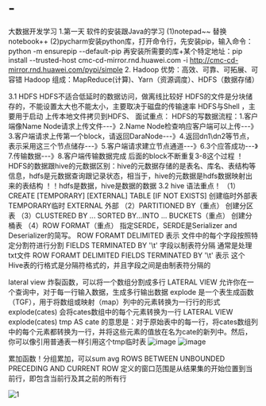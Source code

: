 # -
大数据开发学习
1.第一天 软件的安装跟Java的学习
(1)notepad~~ 替换notebook++
(2)pycharm安装python库，打开命令行，先安装pip，输入命令：python -m ensurepip --default-pip 
再安装所需要的库+某个特定地址：pip install --trusted-host cmc-cd-mirror.rnd.huawei.com -i http://cmc-cd-mirror.rnd.huawei.com/pypi/simple
2.
Hadoop 优势：高效、可靠、可拓展、可容错
Hadoop 组成：MapReduce(计算)、Yarn（资源调度）、HDFS（数据存储）

3.1 HDFS
 HDFS不适合低延时的数据访问，做离线比较好
 HDFS的文件是分块储存的，不能设置太大也不能太小，主要取决于磁盘的传输速率
 HDFS与Shell ，主要用于启动 上传本地文件拷贝到HDFS、
面试重点：
 HDFS的写数据流程：1.客户端像Name Node请求上传文件---》2.Name Node检查响应客户端可以上传---》3.客户端请求上传第一个block，请返回DaraNode---》4.返回dn1\dn2等节点，表示采用这三个节点储存---》5.客户端请求建立节点通道---》6.3个应答成功---》7.传输数据---》8.客户端传输数据完成
 后面的block不断重复3-8这个过程
！HDFS的数据跟hive的元数据区别：hive的元数据存储的是表名、库名、表结构等信息，hdfs是元数据查询跟记录状态，相当于，hive的元数据是hdfs数据映射出来的表结构
！！hdfs是数据，hive是数据的数据
3.2 hive 语法重点！
（1）CREATE [TEMPORARY] [EXTERNAL] TABLE [IF NOT EXISTS]  创建临时外部表 TEMPORARY临时  EXTERNAL 外部
（2）PARTITIONED BY（重点）
创建分区表
（3）CLUSTERED BY ... SORTED BY...INTO ... BUCKETS（重点）
创建分桶表
（4）ROW FORMAT（重点）
指定SERDE，SERDE是Serializer and Deserializer的简写。
ROW FORAMT DELIMITED 表示 文件中的每个字段按照特定分割符进行分割
FIELDS TERMINATED BY '\t' 字段以制表符分隔 通常是处理txt文件
ROW FORAMT DELIMITED FIELDS TERMINATED BY '\t' 表示 这个Hive表的行格式是分隔符格式的，并且字段之间是由制表符分隔的

lateral view 炸裂函数，可以将一个数组分割成多行
LATERAL VIEW 允许你在一个查询中，对于每一行输入数据，生成多行输出数据
explode 是一个表生成函数（TGF），用于将数组或映射（map）列中的元素转换为一行行的形式 
explode(cates) 会将cates数组中的每个元素转换为一行
LATERAL VIEW explode(cates) tmp AS cate 的意思是：对于原始表中的每一行，将cates数组列中的每个元素都转换为一行，并将这些元素的值放在名为cate的新列中。然后，你可以像引用普通表一样引用这个tmp临时表
![image](https://github.com/zhangweifen/-/assets/45863647/89db5650-2be2-4ec4-8ce9-9d4fa00ec94d)
![image](https://github.com/zhangweifen/-/assets/45863647/a7fe0c25-e908-496d-ab27-788e38aef73d)

累加函数！分组累加，可以sum avg
ROWS BETWEEN UNBOUNDED PRECEDING AND CURRENT ROW 定义的窗口范围是从结果集的开始位置到当前行，即包含当前行及其之前的所有行


![1](https://github.com/zhangweifen/-/assets/45863647/b2168bc2-b630-43da-adbc-44a20c5da677)











 

  
